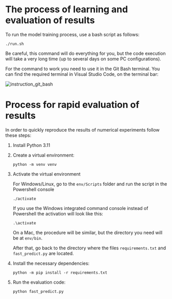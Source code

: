 # The process of learning and evaluation of results
To run the model training process, use a bash script as follows:
```
./run.sh
```
Be careful, this command will do everything for you, but the code execution will take a very long time (up to several days on some PC configurations).

For the command to work you need to use it in the Git Bash terminal. You can find the required terminal in Visual Studio Code, on the terminal bar:

![instruction_git_bash](https://github.com/artemisak/MicrobesAndGlucouseAnalysis/assets/76273674/c4298643-ee71-4bd5-9de0-9ed227f161c6)

# Process for rapid evaluation of results
In order to quickly reproduce the results of numerical experiments follow these steps:
1) Install Python 3.11
2) Create a virtual environment:
    ```
    python -m venv venv
    ```
3) Activate the virtual environment

    For Windows/Linux, go to the ```env/Scripts``` folder and run the script in the Powershell console
    ```
    ./activate
    ```
    If you use the Windows integrated command console instead of Powershell the activation will look like this:
    ```
    .\activate
    ```
    On a Mac, the procedure will be similar, but the directory you need will be at ``env/bin``.
    
    After that, go back to the directory where the files ```requirements.txt``` and ```fast_predict.py``` are located.

4) Install the necessary dependencies:
    ```
    python -m pip install -r requirements.txt
    ```

5) Run the evaluation code:

    ```
    python fast_predict.py
    ```

